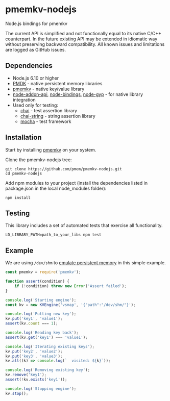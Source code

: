 # pmemkv-nodejs
Node.js bindings for pmemkv

The current API is simplified and not functionally equal to its native C/C++ counterpart.
In the future existing API may be extended in idiomatic way without preserving backward compatibility.
All known issues and limitations are logged as GitHub issues.

## Dependencies

* Node.js 6.10 or higher
* [PMDK](https://github.com/pmem/pmdk) - native persistent memory libraries
* [pmemkv](https://github.com/pmem/pmemkv) - native key/value library
* [node-addon-api](https://github.com/nodejs/node-addon-api), [node-bindings](https://github.com/TooTallNate/node-bindings), [node-gyp](https://github.com/nodejs/node-gyp) - for native library integration
* Used only for testing:
  * [chai](https://github.com/chaijs/chai) - test assertion library
  * [chai-string](https://github.com/onechiporenko/chai-string) - string assertion library
  * [mocha](https://github.com/mochajs/mocha) - test framework

## Installation

Start by installing [pmemkv](https://github.com/pmem/pmemkv/blob/master/INSTALLING.md) on your system.

Clone the pmemkv-nodejs tree:

```
git clone https://github.com/pmem/pmemkv-nodejs.git
cd pmemkv-nodejs
```

Add npm modules to your project (install the dependencies listed in package.json in the local node_modules folder):

```
npm install
```

## Testing

This library includes a set of automated tests that exercise all functionality.

```
LD_LIBRARY_PATH=path_to_your_libs npm test
```

## Example

We are using `/dev/shm` to
[emulate persistent memory](http://pmem.io/2016/02/22/pm-emulation.html)
in this simple example.

```js
const pmemkv = require('pmemkv');

function assert(condition) {
    if (!condition) throw new Error('Assert failed');
}

console.log('Starting engine');
const kv = new KVEngine('vsmap', '{"path":"/dev/shm/"}');

console.log('Putting new key');
kv.put('key1', 'value1');
assert(kv.count === 1);

console.log('Reading key back');
assert(kv.get('key1') === 'value1');

console.log('Iterating existing keys');
kv.put('key2', 'value2');
kv.put('key3', 'value3');
kv.all((k) => console.log(`  visited: ${k}`));

console.log('Removing existing key');
kv.remove('key1');
assert(!kv.exists('key1'));

console.log('Stopping engine');
kv.stop();
```
